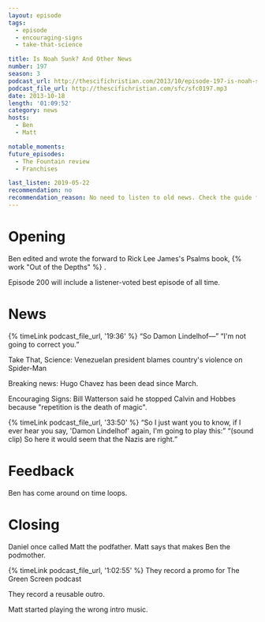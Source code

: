 ```yaml
---
layout: episode
tags:
  - episode
  - encouraging-signs
  - take-that-science

title: Is Noah Sunk? And Other News
number: 197
season: 3
podcast_url: http://thescifichristian.com/2013/10/episode-197-is-noah-sunk-and-other-news/
podcast_file_url: http://thescifichristian.com/sfc/sfc0197.mp3
date: 2013-10-18
length: '01:09:52'
category: news
hosts:
  - Ben
  - Matt

notable_moments:
future_episodes:
  - The Fountain review
  - Franchises 

last_listen: 2019-05-22
recommendation: no
recommendation_reason: No need to listen to old news. Check the guide for what's interesting in hindsight.
---
```

# Opening
Ben edited and wrote the forward to Rick Lee James's Psalms book, {% work "Out of the Depths" %}
. 

Episode 200 will include a listener-voted best episode of all time. 



# News

<div class="quote">
  {% timeLink podcast_file_url, '19:36' %}
  <q class="ben">So Damon Lindelhof—</q>
  <q class="matt">I'm not going to correct you.</q>
</div>

Take That, Science: Venezuelan president blames country's violence on Spider-Man

Breaking news: Hugo Chavez has been dead since March.

Encouraging Signs: Bill Watterson said he stopped Calvin and Hobbes because "repetition is the death of magic".

<div class="quote">
  {% timeLink podcast_file_url, '33:50' %}
  <q class="matt">So I just want you to know, if I ever hear you say, 'Damon Lindelhof' again, I'm going to play this:</q>
  <q class="ben">(sound clip) So here it would seem that the Nazis are right.</q>
</div>



# Feedback

Ben has come around on time loops.



# Closing

Daniel once called Matt the podfather. Matt says that makes Ben the podmother. 

{% timeLink podcast_file_url, '1:02:55' %} They record a promo for The Green Screen podcast

They record a reusable outro.

Matt started playing the wrong intro music. 